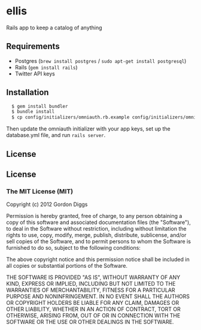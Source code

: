 # ellis

Rails app to keep a catalog of anything

## Requirements

* Postgres (`brew install postgres` / `sudo apt-get install postgresql`)
* Rails (`gem install rails`)
* Twitter API keys

## Installation

```bash
  $ gem install bundler
  $ bundle install
  $ cp config/initializers/omniauth.rb.example config/initializers/omniauth.rb
```

Then update the omniauth initializer with your app keys, set up the database.yml file, and run `rails server`.

## License

## License
### The MIT License (MIT)
Copyright (c) 2012 Gordon Diggs

Permission is hereby granted, free of charge, to any person obtaining a copy of this software and associated documentation files (the "Software"), to deal in the Software without restriction, including without limitation the rights to use, copy, modify, merge, publish, distribute, sublicense, and/or sell copies of the Software, and to permit persons to whom the Software is furnished to do so, subject to the following conditions:

The above copyright notice and this permission notice shall be included in all copies or substantial portions of the Software.

THE SOFTWARE IS PROVIDED "AS IS", WITHOUT WARRANTY OF ANY KIND, EXPRESS OR IMPLIED, INCLUDING BUT NOT LIMITED TO THE WARRANTIES OF MERCHANTABILITY, FITNESS FOR A PARTICULAR PURPOSE AND NONINFRINGEMENT. IN NO EVENT SHALL THE AUTHORS OR COPYRIGHT HOLDERS BE LIABLE FOR ANY CLAIM, DAMAGES OR OTHER LIABILITY, WHETHER IN AN ACTION OF CONTRACT, TORT OR OTHERWISE, ARISING FROM, OUT OF OR IN CONNECTION WITH THE SOFTWARE OR THE USE OR OTHER DEALINGS IN THE SOFTWARE.
